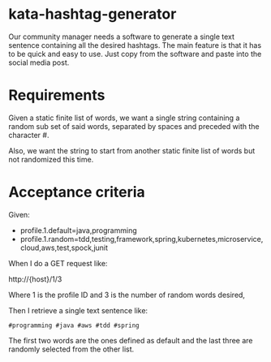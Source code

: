 # kata-hashtag-generator

Our community manager needs a software to generate a single text sentence containing all the desired hashtags. The main feature is that it has to be quick and easy to use. Just copy from the software and paste into the social media post.

# Requirements

Given a static finite list of words, we want a single string containing a random sub set of said words, separated by spaces and preceded with the character #.

Also, we want the string to start from another static finite list of words but not randomized this time.

# Acceptance criteria

Given:

- profile.1.default=java,programming
- profile.1.random=tdd,testing,framework,spring,kubernetes,microservice,cloud,aws,test,spock,junit

When I do a GET request like:

http://{host}/1/3

Where 1 is the profile ID and 3 is the number of random words desired,

Then I retrieve a single text sentence like:

    #programming #java #aws #tdd #spring

The first two words are the ones defined as default and the last three are randomly selected from the other list.
